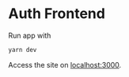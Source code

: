 # Auth Frontend

Run app with

```bash
yarn dev
```

Access the site on [localhost:3000](http://localhost:3000).
